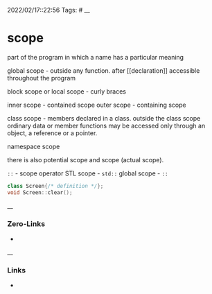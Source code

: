 2022/02/17::22:56
Tags: #
__
# scope
part of the program in which a name has a particular meaning

global scope - outside any function. after [[declaration]] accessible throughout the program

block scope or local scope - curly braces

inner scope - contained scope
outer scope - containing scope

class scope - members declared in a class. outside the class scope ordinary data or member functions may be accessed only through an object, a reference or a pointer.

namespace scope

there is also potential scope and scope (actual scope).

`::` - scope operator
STL scope - `std::`
global scope - `::`

```c++
class Screen{/* definition */};
void Screen::clear();
```
__
### Zero-Links
-
__
### Links
-

